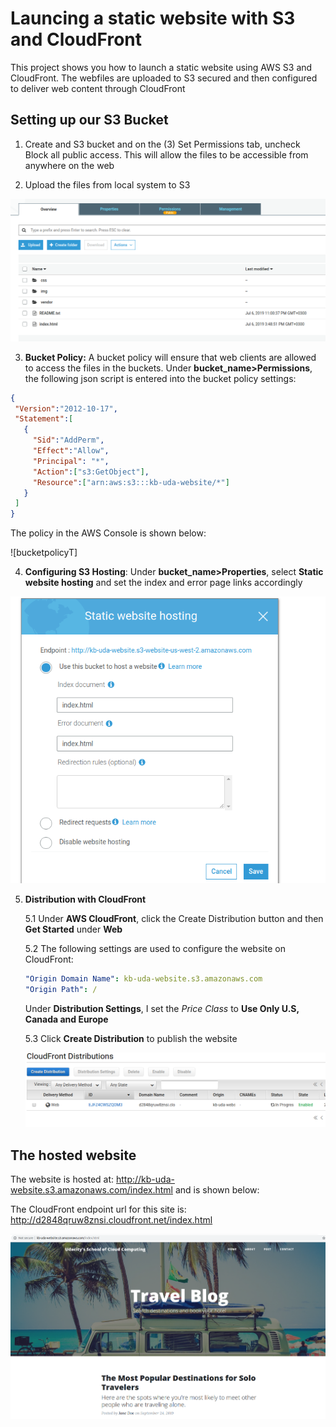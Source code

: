 [upload]:images/files.png
[statichost]:images/static.png
[cloudfront]:images/cloudfront.png
[website]:images/website.png
[bucketpolicy]:images/bucketpolicy.png
[websitelink]: http://kb-uda-website.s3.amazonaws.com/index.html "http://kb-uda-website.s3.amazonaws.com/index.html"

# Launcing a static website with S3 and CloudFront

This project shows you how to launch a static website using AWS S3 and CloudFront. The webfiles are uploaded to S3 secured and then configured to deliver web content through CloudFront

## Setting up our S3 Bucket

1. Create and S3 bucket and on the (3) Set Permissions tab, uncheck Block all public access. This will allow the files to be accessible from anywhere on the web

2. Upload the files from local system to S3

![upload]

3. **Bucket Policy:** A bucket policy will ensure that web clients are allowed to access the files in the buckets. Under **bucket_name>Permissions**, the following json script is entered into the bucket policy settings:

 ```json
{
  "Version":"2012-10-17",
  "Statement":[
    {
      "Sid":"AddPerm",
      "Effect":"Allow",
      "Principal": "*",
      "Action":["s3:GetObject"],
      "Resource":["arn:aws:s3:::kb-uda-website/*"]
    }
  ]
}
 ```
The policy in the AWS Console is shown below:

![bucketpolicyT]

4. **Configuring S3 Hosting**: Under **bucket_name>Properties**, select **Static website hosting** and set the index and error page links accordingly

![statichost]

5. **Distribution with CloudFront**

    5.1 Under **AWS CloudFront**, click the Create Distribution button and then **Get Started** under **Web**

    5.2 The following settings are used to configure the website on CloudFront:

    ```yml
    "Origin Domain Name": kb-uda-website.s3.amazonaws.com
    "Origin Path": /
    ```

    Under **Distribution Settings**, I set the *Price Class* to **Use Only U.S, Canada and Europe**

    5.3 Click **Create Distribution** to publish the website

    ![cloudfront]

## The hosted website

The website is hosted at: http://kb-uda-website.s3.amazonaws.com/index.html and is shown below:

The CloudFront endpoint url for this site is: http://d2848qruw8znsi.cloudfront.net/index.html 

![website]
